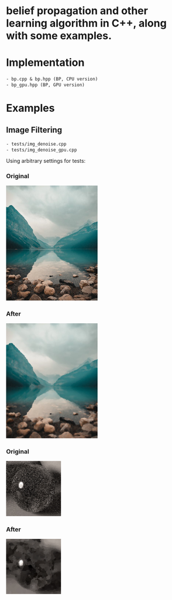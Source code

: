 # belief propagation and other learning algorithm in C++, along with some examples.

# Implementation
    - bp.cpp & bp.hpp (BP, CPU version)
    - bp_gpu.hpp (BP, GPU version)
     
# Examples

## Image Filtering
    - tests/img_denoise.cpp
    - tests/img_denoise_gpu.cpp

Using arbitrary settings for tests:

### Original
<img src="https://github.com/clearlycloudy/belief/blob/master/tests/img4.png?raw=true" width="250"/>
    
### After
<img src="https://github.com/clearlycloudy/belief/blob/master/tests/out_img4.png?raw=true" width="250"/>

### Original
<img src="https://github.com/clearlycloudy/belief/blob/master/tests/img2.png?raw=true" width="150"/>
    
### After
<img src="https://github.com/clearlycloudy/belief/blob/master/tests/out_img2.png?raw=true" width="150"/>